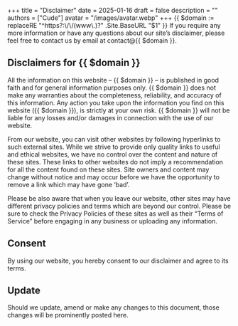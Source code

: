 +++
title = "Disclaimer"
date = 2025-01-16
draft = false
description = ""
authors = ["Cude"]
avatar = "/images/avatar.webp"
+++
{{ $domain := replaceRE "^https?:\/\/(www\.)?" .Site.BaseURL "$1" }}
If you require any more information or have any questions about our site’s disclaimer, please feel free to contact us by email at contact@{{ $domain }}.

## Disclaimers for {{ $domain }}  
All the information on this website – {{ $domain }} – is published in good faith and for general information purposes only. {{ $domain }} does not make any warranties about the completeness, reliability, and accuracy of this information. Any action you take upon the information you find on this website ({{ $domain }}), is strictly at your own risk. {{ $domain }} will not be liable for any losses and/or damages in connection with the use of our website.

From our website, you can visit other websites by following hyperlinks to such external sites. While we strive to provide only quality links to useful and ethical websites, we have no control over the content and nature of these sites. These links to other websites do not imply a recommendation for all the content found on these sites. Site owners and content may change without notice and may occur before we have the opportunity to remove a link which may have gone ‘bad’.

Please be also aware that when you leave our website, other sites may have different privacy policies and terms which are beyond our control. Please be sure to check the Privacy Policies of these sites as well as their “Terms of Service” before engaging in any business or uploading any information.

## Consent  
By using our website, you hereby consent to our disclaimer and agree to its terms.

## Update  
Should we update, amend or make any changes to this document, those changes will be prominently posted here.
